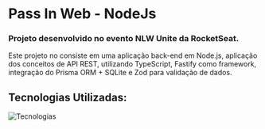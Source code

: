 # Pass In Web - NodeJs

### Projeto desenvolvido no evento NLW Unite da RocketSeat.

Este projeto no consiste em uma aplicação back-end em Node.js, aplicação dos conceitos de API REST, utilizando TypeScript, Fastify como framework, integração do Prisma ORM + SQLite e Zod para validação de dados.

## Tecnologias Utilizadas:
  
![Tecnologias](https://skillicons.dev/icons?i=nodejs,typescript,prisma,sqlite)
